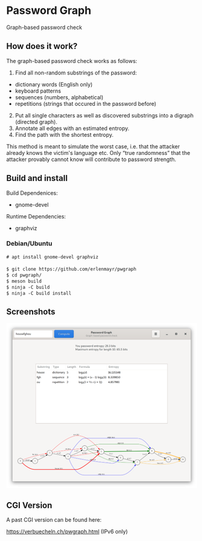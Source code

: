 # Password Graph

Graph-based password check

## How does it work?

The graph-based password check works as follows:
1. Find all non-random substrings of the password:
  - dictionary words (English only)
  - keyboard patterns
  - sequences (numbers, alphabetical)
  - repetitions (strings that occured in the password before)
2. Put all single characters as well as discovered substrings into a digraph (directed graph).
3. Annotate all edges with an estimated entropy.
3. Find the path with the shortest entropy.

This method is meant to simulate the worst case, i.e. that the attacker already knows the victim's language etc. Only “true randomness” that the attacker provably cannot know will contribute to password strength.

## Build and install

Build Dependenices:
- gnome-devel

Runtime Dependencies:
- graphviz

### Debian/Ubuntu
~~~~
# apt install gnome-devel graphviz

$ git clone https://github.com/erlenmayr/pwgraph
$ cd pwgraph/
$ meson build
$ ninja -C build
$ ninja -C build install
~~~~

## Screenshots

![Screenshot](web/screenshot_2020-06-14.png "Screenshot")

## CGI Version

A past CGI version can be found here:

https://verbuecheln.ch/pwgraph.html (IPv6 only)


